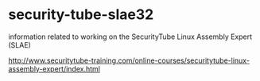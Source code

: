 # security-tube-slae32
information related to working on the SecurityTube Linux Assembly Expert (SLAE)

http://www.securitytube-training.com/online-courses/securitytube-linux-assembly-expert/index.html
